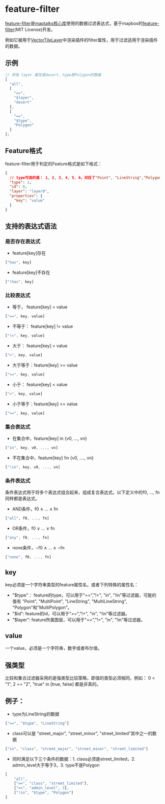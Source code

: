 # feature-filter

[feature-filter](https://github.com/maptalks/feature-filter)是[maptalks核心库](https://maptalks.org)使用的数据过滤表达式，基于mapbox的[feature-filter](https://github.com/mapbox/feature-filter)(MIT License)开发。

例如它被用于[VectorTileLayer](../../../api/vt/vector-tile-layer)中渲染插件的filter属性，用于过滤适用于渲染插件的数据。

## 示例

```js
// 所有 layer 属性是desert，type是Polygon的数据
[
  "all",
  [
    "==",
    "$layer",
    "desert"
  ],
  [
    "==",
    "$type",
    "Polygon"
  ]
];
```

## Feature格式

feature-filter用于判定的Feature格式是如下格式：
```json
{
  // type可选的值： 1, 2, 3, 4, 5, 6，对应了"Point", "LineString","Polygon","MultiPoint", "MultiLineString","MultiPolygon"
  "type": 1,
  "id": 0,
  "layer": "layer0",
  "properties": {
    "key": "value"
  }
}
```

## 支持的表达式语法

### 是否存在表达式

* feature[key]存在
```js
["has", key]
```

* feature[key]不存在
```js
["!has", key]
```

### 比较表达式

* 等于， feature[key] = value
```js
["==", key, value]
```

* 不等于： feature[key] != value
```js
["!=", key, value]
````

* 大于： feature[key] > value
```js
[">", key, value]
```

* 大于等于：feature[key] >= value
```js
[">=", key, value]
```

* 小于： feature[key] < value
```js
["<", key, value]
```

* 小于等于：feature[key] <= value
```js
["<=", key, value]
```

### 集合表达式

* 在集合中，feature[key] in {v0, ..., vn}
```js
["in", key, v0, ..., vn]
```

* 不在集合中，feature[key] !in {v0, ...., vn}
```js
["!in", key, v0, ..., vn]
```

### 条件表达式

条件表达式用于将多个表达式组合起来，组成复合表达式。以下定义中的f0, ..., fn同样都是表达式。

* AND条件，f0 ∧ ... ∧ fn
```js
["all", f0, ..., fn]
```

* OR条件，f0 ∨ ... ∨ fn
```js
["any", f0, ..., fn]
```

* none条件，¬f0 ∧ ... ∧ ¬fn
```js
["none", f0, ..., fn]
```

## key

key必须是一个字符串类型的feature属性名，或者下列特殊的属性名：

* "$type"： feature的type，可以用于"==","!=", "in", "!in"等过滤器，可能的值有 "Point", "MultiPoint", "LineString", "MultiLineString", "Polygon"和"MultiPolygon"。
* "$id": feature的id，可以用于"==","!=", "in", "!in"等过滤器。
* "$layer": feature所属图层，可以用于"==","!=", "in", "!in"等过滤器。

## value

一个value，必须是一个字符串，数字或者布尔值。

## 强类型

比较和集合过滤器采用的是强类型比较策略，即值的类型必须相同，例如： 0 < "1", 2 == "2", "true" in [true, false] 都是非真的。

## 例子：

* type为LineString的数据

```js
["==", "$type", "LineString"]
```

* class可以是 "street_major", "street_minor", "street_limited"其中之一的数据
```js
["in", "class", "street_major", "street_minor", "street_limited"]
```

* 同时满足以下三个条件的数据：1. class必须是street_limited，2. admin_level大于等于3，3. type不是Polygon
```js
[
    "all",
    ["==", "class", "street_limited"],
    [">=", "admin_level", 3],
    ["!in", "$type", "Polygon"]
]
```
